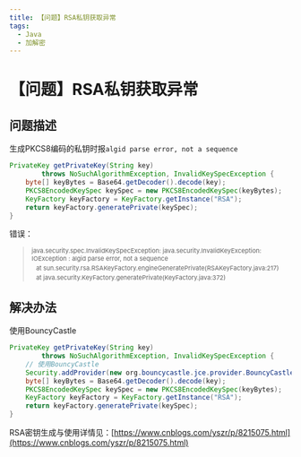 ```yaml
---
title: 【问题】RSA私钥获取异常
tags:
  - Java
  - 加解密
---
```

# 【问题】RSA私钥获取异常
## 问题描述
生成PKCS8编码的私钥时报`algid parse error, not a sequence`
```java
PrivateKey getPrivateKey(String key) 
        throws NoSuchAlgorithmException, InvalidKeySpecException {
    byte[] keyBytes = Base64.getDecoder().decode(key);
    PKCS8EncodedKeySpec keySpec = new PKCS8EncodedKeySpec(keyBytes);
    KeyFactory keyFactory = KeyFactory.getInstance("RSA");
    return keyFactory.generatePrivate(keySpec);
}
```
错误：
> <span style="font-size: 11px">java.security.spec.InvalidKeySpecException: java.security.InvalidKeyException: IOException : algid parse error, not a sequence</span>  
>&nbsp;&nbsp;<span style="font-size: 11px">at sun.security.rsa.RSAKeyFactory.engineGeneratePrivate(RSAKeyFactory.java:217)</span>  
>&nbsp;&nbsp;<span style="font-size: 11px">at java.security.KeyFactory.generatePrivate(KeyFactory.java:372)</span>  

## 解决办法
使用BouncyCastle
```java
PrivateKey getPrivateKey(String key) 
        throws NoSuchAlgorithmException, InvalidKeySpecException {
    // 使用BouncyCastle
    Security.addProvider(new org.bouncycastle.jce.provider.BouncyCastleProvider());
    byte[] keyBytes = Base64.getDecoder().decode(key);
    PKCS8EncodedKeySpec keySpec = new PKCS8EncodedKeySpec(keyBytes);
    KeyFactory keyFactory = KeyFactory.getInstance("RSA");
    return keyFactory.generatePrivate(keySpec);
}
```

RSA密钥生成与使用详情见：[https://www.cnblogs.com/yszr/p/8215075.html](https://www.cnblogs.com/yszr/p/8215075.html)  

